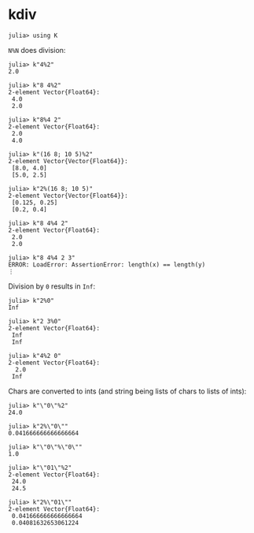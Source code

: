 # kdiv

    julia> using K

`N%N` does division:

    julia> k"4%2"
    2.0

    julia> k"8 4%2"
    2-element Vector{Float64}:
     4.0
     2.0

    julia> k"8%4 2"
    2-element Vector{Float64}:
     2.0
     4.0

    julia> k"(16 8; 10 5)%2"
    2-element Vector{Vector{Float64}}:
     [8.0, 4.0]
     [5.0, 2.5]

    julia> k"2%(16 8; 10 5)"
    2-element Vector{Vector{Float64}}:
     [0.125, 0.25]
     [0.2, 0.4]

    julia> k"8 4%4 2"
    2-element Vector{Float64}:
     2.0
     2.0

    julia> k"8 4%4 2 3"
    ERROR: LoadError: AssertionError: length(x) == length(y)
    ⋮

Division by `0` results in `Inf`:

    julia> k"2%0"
    Inf

    julia> k"2 3%0"
    2-element Vector{Float64}:
     Inf
     Inf

    julia> k"4%2 0"
    2-element Vector{Float64}:
      2.0
     Inf

Chars are converted to ints (and string being lists of chars to lists of ints):

    julia> k"\"0\"%2"
    24.0
    
    julia> k"2%\"0\""
    0.041666666666666664

    julia> k"\"0\"%\"0\""
    1.0
    
    julia> k"\"01\"%2"
    2-element Vector{Float64}:
     24.0
     24.5
    
    julia> k"2%\"01\""
    2-element Vector{Float64}:
     0.041666666666666664
     0.04081632653061224
